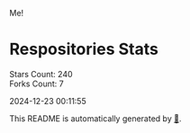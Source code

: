 Me!

# Respositories Stats
Stars Count: 240  
Forks Count: 7

2024-12-23 00:11:55  

This README is automatically generated by [🐰](https://github.com/rnitta/rnitta).
